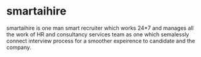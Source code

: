 # smartaihire
smartaihire is one man smart recruiter which works 24*7 and manages all the work of HR and consultancy services team as one which semalessly connect interview process for a smoother expeirence to candidate and the company.
